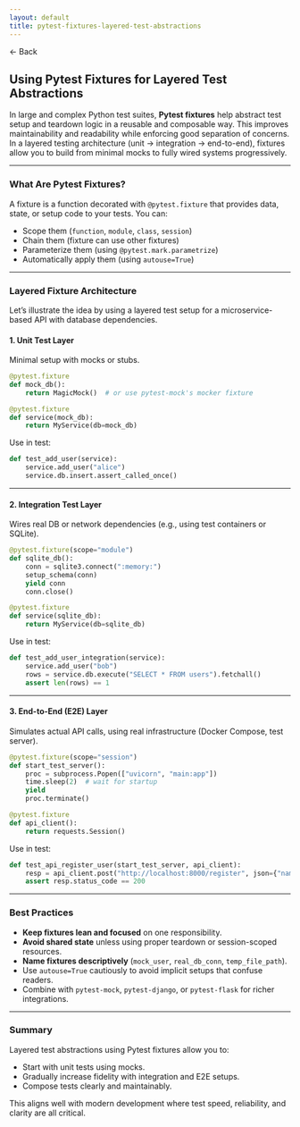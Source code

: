 ```yaml
---
layout: default
title: pytest-fixtures-layered-test-abstractions
---
```


<a href="https://anish7610.github.io/technical-writeups" style="text-decoration: none;">← Back</a>


## Using Pytest Fixtures for Layered Test Abstractions

In large and complex Python test suites, **Pytest fixtures** help abstract test setup and teardown logic in a reusable and composable way. This improves maintainability and readability while enforcing good separation of concerns. In a layered testing architecture (unit → integration → end-to-end), fixtures allow you to build from minimal mocks to fully wired systems progressively.

---

###  What Are Pytest Fixtures?

A fixture is a function decorated with `@pytest.fixture` that provides data, state, or setup code to your tests. You can:

* Scope them (`function`, `module`, `class`, `session`)
* Chain them (fixture can use other fixtures)
* Parameterize them (using `@pytest.mark.parametrize`)
* Automatically apply them (using `autouse=True`)

---

###  Layered Fixture Architecture

Let’s illustrate the idea by using a layered test setup for a microservice-based API with database dependencies.

#### 1. **Unit Test Layer**

Minimal setup with mocks or stubs.

```python
@pytest.fixture
def mock_db():
    return MagicMock()  # or use pytest-mock's mocker fixture

@pytest.fixture
def service(mock_db):
    return MyService(db=mock_db)
```

Use in test:

```python
def test_add_user(service):
    service.add_user("alice")
    service.db.insert.assert_called_once()
```

---

#### 2. **Integration Test Layer**

Wires real DB or network dependencies (e.g., using test containers or SQLite).

```python
@pytest.fixture(scope="module")
def sqlite_db():
    conn = sqlite3.connect(":memory:")
    setup_schema(conn)
    yield conn
    conn.close()

@pytest.fixture
def service(sqlite_db):
    return MyService(db=sqlite_db)
```

Use in test:

```python
def test_add_user_integration(service):
    service.add_user("bob")
    rows = service.db.execute("SELECT * FROM users").fetchall()
    assert len(rows) == 1
```

---

#### 3. **End-to-End (E2E) Layer**

Simulates actual API calls, using real infrastructure (Docker Compose, test server).

```python
@pytest.fixture(scope="session")
def start_test_server():
    proc = subprocess.Popen(["uvicorn", "main:app"])
    time.sleep(2)  # wait for startup
    yield
    proc.terminate()

@pytest.fixture
def api_client():
    return requests.Session()
```

Use in test:

```python
def test_api_register_user(start_test_server, api_client):
    resp = api_client.post("http://localhost:8000/register", json={"name": "charlie"})
    assert resp.status_code == 200
```

---

###  Best Practices

* **Keep fixtures lean and focused** on one responsibility.
* **Avoid shared state** unless using proper teardown or session-scoped resources.
* **Name fixtures descriptively** (`mock_user`, `real_db_conn`, `temp_file_path`).
* Use `autouse=True` cautiously to avoid implicit setups that confuse readers.
* Combine with `pytest-mock`, `pytest-django`, or `pytest-flask` for richer integrations.

---

###  Summary

Layered test abstractions using Pytest fixtures allow you to:

* Start with unit tests using mocks.
* Gradually increase fidelity with integration and E2E setups.
* Compose tests clearly and maintainably.

This aligns well with modern development where test speed, reliability, and clarity are all critical.
